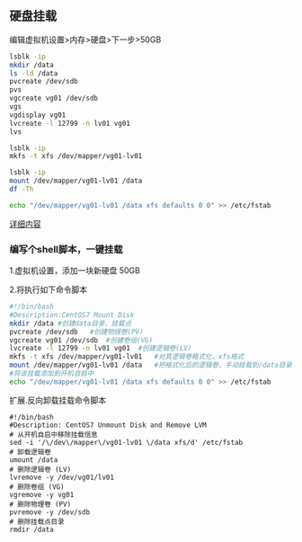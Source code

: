 ## 硬盘挂载

编辑虚拟机设置>内存>硬盘>下一步>50GB

```bash
lsblk -ip
mkdir /data
ls -ld /data
pvcreate /dev/sdb
pvs
vgcreate vg01 /dev/sdb
vgs
vgdisplay vg01
lvcreate -l 12799 -n lv01 vg01
lvs

lsblk -ip
mkfs -t xfs /dev/mapper/vg01-lv01

lsblk -ip
mount /dev/mapper/vg01-lv01 /data
df -Th

echo "/dev/mapper/vg01-lv01 /data xfs defaults 0 0" >> /etc/fstab
```

[详细内容](../linux常识/linux挂载.md)



### 编写个shell脚本，一键挂载

1.虚拟机设置，添加一块新硬盘 50GB

2.将执行如下命令脚本

```bash
#!/bin/bash
#Description:CentOS7 Mount Disk
mkdir /data	#创建data目录，挂载点
pvcreate /dev/sdb	#创建物理卷(PV)
vgcreate vg01 /dev/sdb	#创建卷组(VG)
lvcreate -l 12799 -n lv01 vg01	#创建逻辑卷(LV)
mkfs -t xfs /dev/mapper/vg01-lv01	#对其逻辑卷格式化，xfs格式
mount /dev/mapper/vg01-lv01 /data	#把格式化后的逻辑卷，手动挂载到/data目录下
#将该挂载添加到开机自启中
echo "/dev/mapper/vg01-lv01 /data xfs defaults 0 0" >> /etc/fstab
```

扩展.反向卸载挂载命令脚本

```shell
#!/bin/bash
#Description: CentOS7 Unmount Disk and Remove LVM
# 从开机自启中移除挂载信息
sed -i '/\/dev\/mapper\/vg01-lv01 \/data xfs/d' /etc/fstab
# 卸载逻辑卷
umount /data
# 删除逻辑卷 (LV)
lvremove -y /dev/vg01/lv01
# 删除卷组 (VG)
vgremove -y vg01
# 删除物理卷 (PV)
pvremove -y /dev/sdb
# 删除挂载点目录
rmdir /data
```

